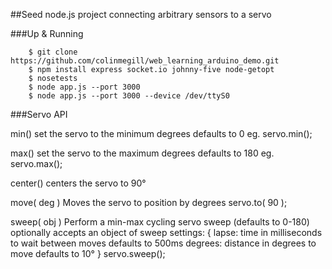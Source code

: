 ##Seed node.js project connecting arbitrary sensors to a servo

###Up & Running

		$ git clone https://github.com/colinmegill/web_learning_arduino_demo.git
		$ npm install express socket.io johnny-five node-getopt
		$ nosetests
		$ node app.js --port 3000
		$ node app.js --port 3000 --device /dev/ttyS0


###Servo API

min()
	set the servo to the minimum degrees
	defaults to 0
	eg. servo.min();

max()
	set the servo to the maximum degrees
	defaults to 180
	eg. servo.max();

center()
	centers the servo to 90°

move( deg )
	Moves the servo to position by degrees
	servo.to( 90 );

sweep( obj )
	Perform a min-max cycling servo sweep (defaults to 0-180)
	optionally accepts an object of sweep settings:
	{
	   lapse: time in milliseconds to wait between moves
	          defaults to 500ms
	   degrees: distance in degrees to move
	          defaults to 10°
	}
	servo.sweep();
